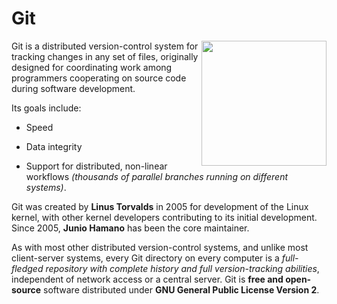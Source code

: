 # Git

<img align="right" width="200" src="https://upload.wikimedia.org/wikipedia/commons/e/e0/Git-logo.svg">

Git is a distributed version-control system for tracking changes in any set of files, originally designed for coordinating work among programmers cooperating on source code during software development. 

Its goals include:

* Speed

* Data integrity 

* Support for distributed, non-linear workflows _(thousands of parallel branches running on different systems)_.

Git was created by **Linus Torvalds** in 2005 for development of the Linux kernel, with other kernel developers contributing to its initial development. Since 2005, **Junio Hamano** has been the core maintainer. 

As with most other distributed version-control systems, and unlike most client-server systems, every Git directory on every computer is a _full-fledged repository with complete history and full version-tracking abilities_, independent of network access or a central server. Git is **free and open-source** software distributed under **GNU General Public License Version 2**.